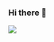 ### Hi there 👋
<img align="center" src="https://github-readme-streak-stats.herokuapp.com/?user=Process012&theme=gotham">


